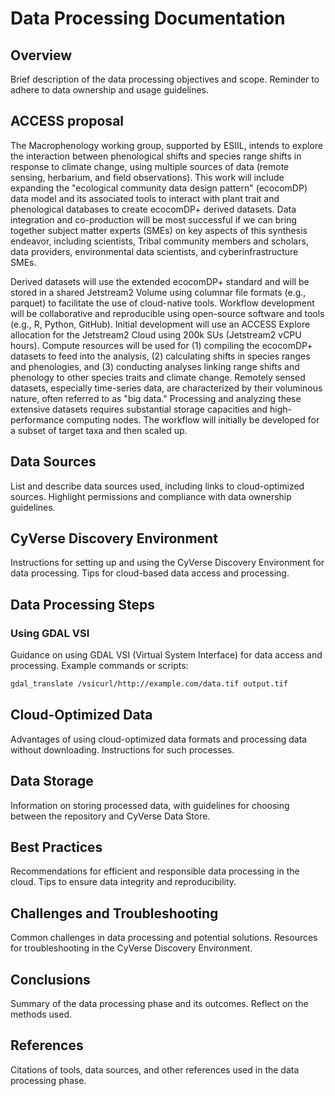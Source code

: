 # Data Processing Documentation

## Overview
Brief description of the data processing objectives and scope. Reminder to adhere to data ownership and usage guidelines.

## ACCESS proposal

The Macrophenology working group, supported by ESIIL, intends to explore the interaction between phenological shifts and species range shifts in response to climate change, using multiple sources of data (remote sensing, herbarium, and field observations). This work will include expanding the "ecological community data design pattern" (ecocomDP) data model and its associated tools to interact with plant trait and phenological databases to create ecocomDP+ derived datasets. Data integration and co-production will be most successful if we can bring together subject matter experts (SMEs) on key aspects of this synthesis endeavor, including scientists, Tribal community members and scholars, data providers, environmental data scientists, and cyberinfrastructure SMEs. 

Derived datasets will use the extended ecocomDP+ standard and will be stored in a shared Jetstream2 Volume using columnar file formats (e.g., parquet) to facilitate the use of cloud-native tools. Workflow development will be collaborative and reproducible using open-source software and tools (e.g., R, Python, GitHub). Initial development will use an ACCESS Explore allocation for the Jetstream2 Cloud using 200k SUs (Jetstream2 vCPU hours). Compute resources will be used for (1) compiling the ecocomDP+ datasets to feed into the analysis, (2) calculating shifts in species ranges and phenologies, and (3) conducting analyses linking range shifts and phenology to other species traits and climate change. Remotely sensed datasets, especially time-series data, are characterized by their voluminous nature, often referred to as "big data." Processing and analyzing these extensive datasets requires substantial storage capacities and high-performance computing nodes. The workflow will initially be developed for a subset of target taxa and then scaled up.

 
## Data Sources
List and describe data sources used, including links to cloud-optimized sources. Highlight permissions and compliance with data ownership guidelines.

## CyVerse Discovery Environment
Instructions for setting up and using the CyVerse Discovery Environment for data processing. Tips for cloud-based data access and processing.

## Data Processing Steps

### Using GDAL VSI
Guidance on using GDAL VSI (Virtual System Interface) for data access and processing. Example commands or scripts:
```bash
gdal_translate /vsicurl/http://example.com/data.tif output.tif
```

## Cloud-Optimized Data
Advantages of using cloud-optimized data formats and processing data without downloading. Instructions for such processes.

## Data Storage

Information on storing processed data, with guidelines for choosing between the repository and CyVerse Data Store.

## Best Practices

Recommendations for efficient and responsible data processing in the cloud. Tips to ensure data integrity and reproducibility.

## Challenges and Troubleshooting

Common challenges in data processing and potential solutions. Resources for troubleshooting in the CyVerse Discovery Environment.

## Conclusions

Summary of the data processing phase and its outcomes. Reflect on the methods used.

## References

Citations of tools, data sources, and other references used in the data processing phase.
